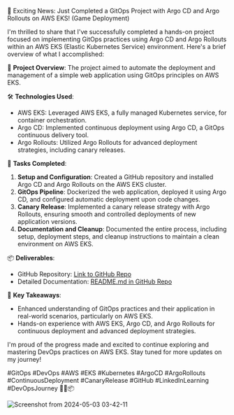 🚀 Exciting News: Just Completed a GitOps Project with Argo CD and Argo Rollouts on AWS EKS! (Game Deployment)

I'm thrilled to share that I've successfully completed a hands-on project focused on implementing GitOps practices using Argo CD and Argo Rollouts within an AWS EKS (Elastic Kubernetes Service) environment. Here's a brief overview of what I accomplished:

🔧 **Project Overview**: The project aimed to automate the deployment and management of a simple web application using GitOps principles on AWS EKS.

🛠️ **Technologies Used**:
- AWS EKS: Leveraged AWS EKS, a fully managed Kubernetes service, for container orchestration.
- Argo CD: Implemented continuous deployment using Argo CD, a GitOps continuous delivery tool.
- Argo Rollouts: Utilized Argo Rollouts for advanced deployment strategies, including canary releases.

📝 **Tasks Completed**:
1. **Setup and Configuration**: Created a GitHub repository and installed Argo CD and Argo Rollouts on the AWS EKS cluster.
2. **GitOps Pipeline**: Dockerized the web application, deployed it using Argo CD, and configured automatic deployment upon code changes.
3. **Canary Release**: Implemented a canary release strategy with Argo Rollouts, ensuring smooth and controlled deployments of new application versions.
4. **Documentation and Cleanup**: Documented the entire process, including setup, deployment steps, and cleanup instructions to maintain a clean environment on AWS EKS.

📦 **Deliverables**:
- GitHub Repository: [Link to GitHub Repo](https://github.com/RISHIT2070/tetriswa)
- Detailed Documentation: [README.md in GitHub Repo](https://github.com/RISHIT2070/tetriswa/blob/main/README.md)

🌟 **Key Takeaways**:
- Enhanced understanding of GitOps practices and their application in real-world scenarios, particularly on AWS EKS.
- Hands-on experience with AWS EKS, Argo CD, and Argo Rollouts for continuous deployment and advanced deployment strategies.

I'm proud of the progress made and excited to continue exploring and mastering DevOps practices on AWS EKS. Stay tuned for more updates on my journey!

#GitOps #DevOps #AWS #EKS #Kubernetes #ArgoCD #ArgoRollouts #ContinuousDeployment #CanaryRelease #GitHub #LinkedInLearning #DevOpsJourney 🚀🔧📦

![Screenshot from 2024-05-03 03-42-11](https://github.com/RISHIT2070/tetriswa/assets/95566422/49f4fafd-0d11-4943-87b0-cb8d90b96f1d)
